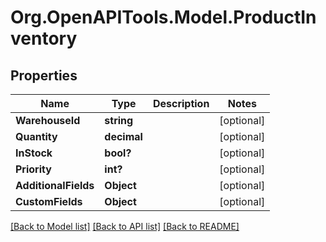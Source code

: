 # Org.OpenAPITools.Model.ProductInventory

## Properties

Name | Type | Description | Notes
------------ | ------------- | ------------- | -------------
**WarehouseId** | **string** |  | [optional] 
**Quantity** | **decimal** |  | [optional] 
**InStock** | **bool?** |  | [optional] 
**Priority** | **int?** |  | [optional] 
**AdditionalFields** | **Object** |  | [optional] 
**CustomFields** | **Object** |  | [optional] 

[[Back to Model list]](../README.md#documentation-for-models) [[Back to API list]](../README.md#documentation-for-api-endpoints) [[Back to README]](../README.md)

